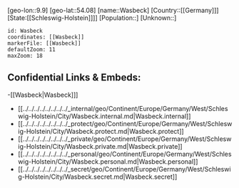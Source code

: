 ﻿---
location: [54.08,9.9]
mapzoom: [7,12] 
mapmarker: city 
type: City
tags:
- geo/City


SpocWebEntityId: 35462
isDeleted: false
confidential: public

---
[geo-lon::9.9]
[geo-lat::54.08]
[name::Wasbeck]
[Country::[[Germany]]]
[State:[[Schleswig-Holstein]]]]
[Population::]
[Unknown::]


```leaflet
id: Wasbeck
coordinates: [[Wasbeck]]
markerFile: [[Wasbeck]]
defaultZoom: 11 
maxZoom: 18
```


## Confidential Links & Embeds: 
-[[Wasbeck|Wasbeck]]] 
- [[../../../../../../../../_internal/geo/Continent/Europe/Germany/West/Schleswig-Holstein/City/Wasbeck.internal.md|Wasbeck.internal]] 
- [[../../../../../../../../_protect/geo/Continent/Europe/Germany/West/Schleswig-Holstein/City/Wasbeck.protect.md|Wasbeck.protect]] 
- [[../../../../../../../../_private/geo/Continent/Europe/Germany/West/Schleswig-Holstein/City/Wasbeck.private.md|Wasbeck.private]] 
- [[../../../../../../../../_personal/geo/Continent/Europe/Germany/West/Schleswig-Holstein/City/Wasbeck.personal.md|Wasbeck.personal]] 
- [[../../../../../../../../_secret/geo/Continent/Europe/Germany/West/Schleswig-Holstein/City/Wasbeck.secret.md|Wasbeck.secret]] 
